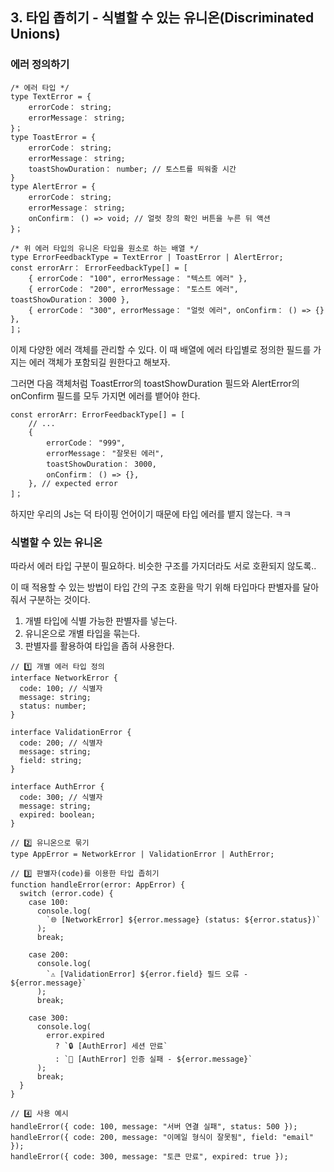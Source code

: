 ## 3. 타입 좁히기 - 식별할 수 있는 유니온(Discriminated Unions)

### 에러 정의하기

```tsx
/* 에러 타입 */
type TextError = {
	errorCode： string;
	errorMessage： string;
}；
type ToastError = {
	errorCode： string;
	errorMessage： string;
	toastShowDuration： number; // 토스트를 띄워줄 시간
}
type AlertError = {
	errorCode： string;
	errorMessage： string;
	onConfirm： () => void; // 얼럿 창의 확인 버튼을 누른 뒤 액션
}；

/* 위 에러 타입의 유니온 타입을 원소로 하는 배열 */
type ErrorFeedbackType = TextError | ToastError | AlertError;
const errorArr： ErrorFeedbackType[] = [
	{ errorCode： "100", errorMessage： "텍스트 에러" },
	{ errorCode： "200", errorMessage： "토스트 에러", toastShowDuration： 3000 },
	{ errorCode： "300", errorMessage： "얼럿 에러", onConfirm： () => {} },
]；
```

이제 다양한 에러 객체를 관리할 수 있다. 이 때 배열에 에러 타입별로 정의한 필드를 가지는 에러 객체가 포함되길 원한다고 해보자.

그러면 다음 객체처럼 ToastError의 toastShowDuration 필드와 AlertError의 onConfirm 필드를 모두 가지면 에러를 뱉어야 한다.

```tsx
const errorArr: ErrorFeedbackType[] = [
	// ...
	{
		errorCode： "999",
		errorMessage： "잘못된 에러",
		toastShowDuration： 3000,
		onConfirm： () => {},
	}, // expected error
]；
```

하지만 우리의 Js는 덕 타이핑 언어이기 때문에 타입 에러를 뱉지 않는다. ㅋㅋ

### 식별할 수 있는 유니온

따라서 에러 타입 구분이 필요하다. 비슷한 구조를 가지더라도 서로 호환되지 않도록..

이 때 적용할 수 있는 방법이 타입 간의 구조 호환을 막기 위해 타입마다 판별자를 달아줘서 구분하는 것이다.

1. 개별 타입에 식별 가능한 판별자를 넣는다.
2. 유니온으로 개별 타입을 묶는다.
3. 판별자를 활용하여 타입을 좁혀 사용한다.

```tsx
// 1️⃣ 개별 에러 타입 정의
interface NetworkError {
  code: 100; // 식별자
  message: string;
  status: number;
}

interface ValidationError {
  code: 200; // 식별자
  message: string;
  field: string;
}

interface AuthError {
  code: 300; // 식별자
  message: string;
  expired: boolean;
}

// 2️⃣ 유니온으로 묶기
type AppError = NetworkError | ValidationError | AuthError;

// 3️⃣ 판별자(code)를 이용한 타입 좁히기
function handleError(error: AppError) {
  switch (error.code) {
    case 100:
      console.log(
        `🌐 [NetworkError] ${error.message} (status: ${error.status})`
      );
      break;

    case 200:
      console.log(
        `⚠️ [ValidationError] ${error.field} 필드 오류 - ${error.message}`
      );
      break;

    case 300:
      console.log(
        error.expired
          ? `🔒 [AuthError] 세션 만료`
          : `🚫 [AuthError] 인증 실패 - ${error.message}`
      );
      break;
  }
}

// 4️⃣ 사용 예시
handleError({ code: 100, message: "서버 연결 실패", status: 500 });
handleError({ code: 200, message: "이메일 형식이 잘못됨", field: "email" });
handleError({ code: 300, message: "토큰 만료", expired: true });

```